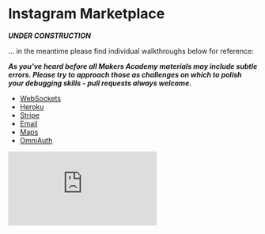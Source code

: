 Instagram Marketplace
=========

***UNDER CONSTRUCTION***

... in the meantime please find individual walkthroughs below for reference:

***As you've heard before all Makers Academy materials may include subtle errors.  Please try to approach those as challenges on which to polish your debugging skills - pull requests always welcome.***

* [WebSockets](https://github.com/makersacademy/course/blob/master/walkthroughs/websockets.md)
* [Heroku](https://github.com/makersacademy/course/blob/master/walkthroughs/heroku.md)
* [Stripe](https://github.com/makersacademy/course/blob/master/walkthroughs/stripe.md)
* [Email](https://github.com/makersacademy/course/blob/master/walkthroughs/email.md)
* [Maps](https://github.com/makersacademy/course/blob/master/walkthroughs/gmaps.md)
* [OmniAuth](https://github.com/makersacademy/course/blob/master/walkthroughs/devise_omniauth.md)


![Tracking pixel](https://githubanalytics.herokuapp.com/course/challenges/instagram-marketplace.md)
